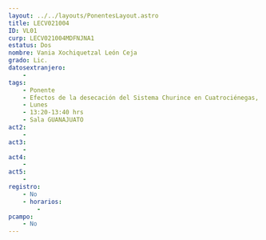 ```yaml
---
layout: ../../layouts/PonentesLayout.astro
title: LECV021004
ID: VL01
curp: LECV021004MDFNJNA1
estatus: Dos
nombre: Vania Xochiquetzal León Ceja 
grado: Lic.
datosextranjero:
    - 
tags:
    - Ponente
    - Efectos de la desecación del Sistema Churince en Cuatrociénegas, Coahuila
    - Lunes
    - 13:20-13:40 hrs
    - Sala GUANAJUATO
act2: 
    - 
act3: 
    - 
act4: 
    - 
act5: 
    - 
registro:
    - No
    - horarios:
        -
pcampo:
    - No
---
```

